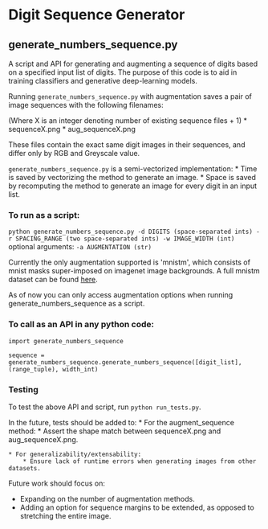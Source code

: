 # Digit Sequence Generator

## generate_numbers_sequence.py

A script and API for generating and augmenting a sequence of digits based on a specified input list of digits. The purpose of this code is to aid in training classifiers and generative deep-learning models.

Running `generate_numbers_sequence.py` with augmentation saves a pair of image sequences with the following filenames:

(Where X is an integer denoting number of existing sequence files + 1)
    * sequenceX.png
    * aug_sequenceX.png

These files contain the exact same digit images in their sequences, and differ only by RGB and Greyscale value.

`generate_numbers_sequence.py` is a semi-vectorized implementation:
    * Time is saved by vectorizing the method to generate an image.
    * Space is saved by recomputing the method to generate an image for every digit in an input list.

### To run as a script:

`python generate_numbers_sequence.py -d DIGITS (space-separated ints) -r SPACING_RANGE (two space-separated ints) -w IMAGE_WIDTH (int)` optional arguments: `-a AUGMENTATION (str)`

Currently the only augmentation supported is 'mnistm', which consists of mnist masks super-imposed on imagenet image backgrounds. A full mnistm dataset can be found [here](http://akanev.com/datasets).

As of now you can only access augmentation options when running generate_numbers_sequence as a script.

### To call as an API in any python code:

```
import generate_numbers_sequence

sequence = generate_numbers_sequence.generate_numbers_sequence([digit_list], (range_tuple), width_int)
```
### Testing

To test the above API and script, run `python run_tests.py`.

In the future, tests should be added to: 
    * For the augment_sequence method:
        * Assert the shape match between sequenceX.png and aug_sequenceX.png.
     
    * For generalizability/extensability:
        * Ensure lack of runtime errors when generating images from other datasets.

Future work should focus on:
  * Expanding on the number of augmentation methods.
  * Adding an option for sequence margins to be extended, as opposed to stretching the entire image.
